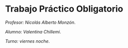 # Trabajo Práctico Obligatorio
*Profesor: Nicolás Alberto Monzón*.

*Alumno: Valentina Chillemi*.

*Turno: viernes noche*.
